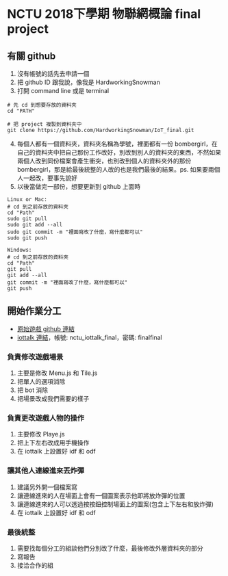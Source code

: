 # NCTU 2018下學期 物聯網概論 final project
## 有關 github
1. 沒有帳號的話先去申請一個
2. 把 github ID 跟我說，像我是 HardworkingSnowman
3. 打開 command line 或是 terminal
```
# 先 cd 到想要存放的資料夾
cd "PATH"

# 把 project 複製到資料夾中
git clone https://github.com/HardworkingSnowman/IoT_final.git
```
4. 每個人都有一個資料夾，資料夾名稱為學號，裡面都有一份 bombergirl，在自己的資料夾中把自己那份工作改好，別改到別人的資料夾的東西，不然如果兩個人改到同份檔案會產生衝突，也別改到個人的資料夾外的那份 bombergirl，那是給最後統整的人改的也是我們最後的結果。ps. 如果要兩個人一起改，要事先說好
5. 以後當做完一部份，想要更新到 github 上面時
```
Linux or Mac:
# cd 到之前存放的資料夾
cd "Path"
sudo git pull
sudo git add --all
sudo git commit -m "裡面寫改了什麼，寫什麼都可以"
sudo git push

Windows:
# cd 到之前存放的資料夾
cd "Path"
git pull
git add --all
git commit -m "裡面寫改了什麼，寫什麼都可以"
git push
```

## 開始作業分工
* [原始遊戲 github 連結](https://github.com/MattSkala/html5-bombergirl?fbclid=IwAR1QSFp4kyfgN4m3CmBsPfNJhEtx1VXRox8pQVdZw6OLBfv12JC9F_bjWTo)
* [iottalk 連結](http://iottalk2.tw:7788/register?next=connection)，帳號: nctu_iottalk_final，密碼: finalfinal
### 負責修改遊戲場景
1. 主要是修改 Menu.js 和 Tile.js
2. 把單人的選項消除
3. 把 bot 消除
4. 把場景改成我們需要的樣子

### 負責更改遊戲人物的操作
1. 主要修改 Playe.js
2. 把上下左右改成用手機操作
3. 在 iottalk 上設置好 idf 和 odf

### 讓其他人連線進來丟炸彈
1. 建議另外開一個檔案寫
2. 讓連線進來的人在場面上會有一個圖案表示他即將放炸彈的位置
3. 讓連線進來的人可以透過按按鈕控制場面上的圖案(包含上下左右和放炸彈)
4. 在 iottalk 上設置好 idf 和 odf

### 最後統整
1. 需要找每個分工的組談他們分別改了什麼，最後修改外層資料夾的部分
2. 寫報告
3. 接洽合作的組